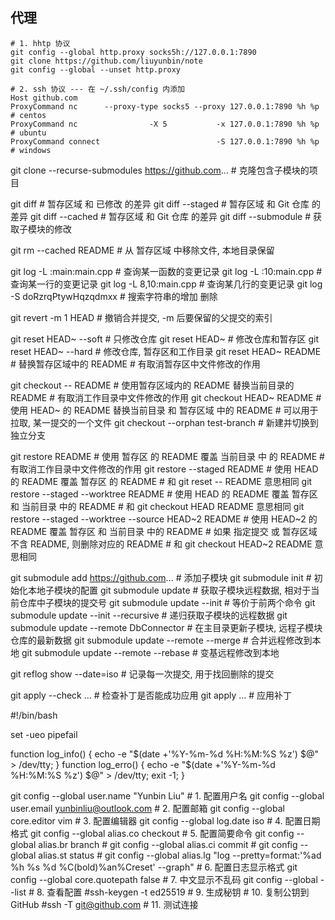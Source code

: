 
## 代理
```
# 1. hhtp 协议
git config --global http.proxy socks5h://127.0.0.1:7890
git clone https://github.com/liuyunbin/note
git config --global --unset http.proxy

# 2. ssh 协议 --- 在 ~/.ssh/config 内添加
Host github.com
ProxyCommand nc      --proxy-type socks5 --proxy 127.0.0.1:7890 %h %p # centos
ProxyCommand nc                -X 5           -x 127.0.0.1:7890 %h %p # ubuntu
ProxyCommand connect                          -S 127.0.0.1:7890 %h %p # windows
```


git clone --recurse-submodules https://github.com... # 克隆包含子模块的项目

git diff             # 暂存区域 和 已修改   的差异
git diff --staged    # 暂存区域 和 Git 仓库 的差异
git diff --cached    # 暂存区域 和 Git 仓库 的差异
git diff --submodule # 获取子模块的修改

git rm --cached README # 从 暂存区域 中移除文件, 本地目录保留

git log -L :main:main.cpp            # 查询某一函数的变更记录
git log -L :10:main.cpp              # 查询某一行的变更记录
git log -L 8,10:main.cpp             # 查询某几行的变更记录
git log -S doRzrqPtywHqzqdmxx        # 搜索字符串的增加 删除

git revert -m 1 HEAD # 撤销合并提交, -m 后要保留的父提交的索引

git reset HEAD~ --soft         # 只修改仓库
git reset HEAD~                # 修改仓库和暂存区
git reset HEAD~ --hard         # 修改仓库, 暂存区和工作目录
git reset HEAD~ README         # 替换暂存区域中的 README
                               # 有取消暂存区中文件修改的作用

git checkout    -- README             # 使用暂存区域内的 README 替换当前目录的 README
                                      # 有取消工作目录中文件修改的作用
git checkout HEAD~ README             # 使用 HEAD~ 的 README 替换当前目录 和 暂存区域 中的 README
                                      # 可以用于拉取, 某一提交的一个文件
git checkout --orphan test-branch     # 新建并切换到独立分支

git restore                     README # 使用 暂存区 的 README 覆盖 当前目录 中 的 README
                                       # 有取消工作目录中文件修改的作用
git restore --staged            README # 使用 HEAD   的 README 覆盖 暂存区 的 README
                                       # 和 git reset -- README 意思相同
git restore --staged --worktree README # 使用 HEAD   的 README 覆盖 暂存区 和 当前目录 中的 README
                                       # 和 git checkout HEAD README 意思相同
git restore --staged --worktree --source HEAD~2 README
                                       # 使用 HEAD~2 的 README 覆盖 暂存区 和 当前目录 中的 README
                                       # 如果 指定提交 或 暂存区域不含 README, 则删除对应的 README
                                       # 和 git checkout HEAD~2 README 意思相同

git submodule add https://github.com...      # 添加子模块
git submodule init                           # 初始化本地子模块的配置
git submodule update                         # 获取子模块远程数据, 相对于当前仓库中子模块的提交号
git submodule update --init                  # 等价于前两个命令
git submodule update --init --recursive      # 递归获取子模块的远程数据
git submodule update --remote DbConnector    # 在主目录更新子模块, 远程子模块仓库的最新数据
git submodule update --remote --merge        # 合并远程修改到本地
git submodule update --remote --rebase       # 变基远程修改到本地

git reflog show --date=iso                   # 记录每一次提交, 用于找回删除的提交

git apply --check ...                        # 检查补丁是否能成功应用
git apply         ...                        # 应用补丁

#!/bin/bash

set -ueo pipefail

function log_info() { echo -e "$(date +'%Y-%m-%d %H:%M:%S %z') $@" > /dev/tty;          }
function log_erro() { echo -e "$(date +'%Y-%m-%d %H:%M:%S %z') $@" > /dev/tty; exit -1; }

git config --global user.name "Yunbin Liu"            # 1. 配置用户名
git config --global user.email yunbinliu@outlook.com  # 2. 配置邮箱
git config --global core.editor vim                   # 3. 配置编辑器
git config --global log.date iso                      # 4. 配置日期格式
git config --global alias.co checkout                 # 5. 配置简要命令
git config --global alias.br branch                   #
git config --global alias.ci commit                   #
git config --global alias.st status                   #
git config --global alias.lg "log --pretty=format:'%ad %h %s %d %C(bold)%an%Creset' --graph"
                                                      # 6. 配置日志显示格式
git config --global core.quotepath false              # 7. 中文显示不乱码
git config --global --list                            # 8. 查看配置
#ssh-keygen -t ed25519                                # 9. 生成秘钥
                                                      # 10. 复制公钥到 GitHub
#ssh -T git@github.com                                # 11. 测试连接


